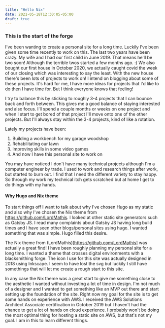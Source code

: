 ```yaml
---
title: "Hello Nix"
date: 2021-05-18T12:30:05-05:00
draft: true
---
```


### This is the start of the forge
I've been wanting to create a personal site for a long time. Luckily I've been given some time recently to work on this. The last two years have been crazy. My wife and I had our first child in June 2019. That means he'll be two soon! Although the terrible twos started a few months ago. :) We also bought our first house in October 2020, we actually caught covid the week of our closing which was interesting to say the least. With the new house there's been lots of projects to work on! I intend on blogging about some of these projects. It's hard for me, I have more ideas for projects that I'd like to do then I have time for. But I think everyone knows that feeling!

I try to balance this by sticking to roughly 3-4 projects that I can bounce back and forth between. This gives me a good balance of staying interested and also focus. I'll spend a couple months or weeks on one project and when I start to get bored of that project I'll move onto one of the other projects. But I'll always stay within the 3-4 projects, kind of like a rotation.

Lately my projects have been:
1. Building a workbench for my garage woodshop
2. Rehabilitating our lawn
3. Improving skills in some video games
4. And now I have this personal site to work on

You may have noticed I don't have many technical projects although I'm a computer engineer by trade. I used to work and research things after work, but started to burn out. I find that I need the different variety to stay happy. So through my work my technical itch gets scratched but at home I get to do things with my hands.


#### Why Hugo and Nix theme
To start things off I want to talk about why I've chosen Hugo as my static and also why I've chosen the Nix theme from https://github.com/LordMathis. I looked at other static site generators such as Gatsby JS. I read many complaints about Gatsby JS having long build times and I have seen other blogs/personal sites using hugo. I wanted something that was simple. Hugo filled this desire.

The Nix theme from (LordMathis)[https://github.com/LordMathis] was actually a great find! I have been roughly planning my personal site for a long time. I wanted a theme that crosses digital environments with a blacksmithing forge. The icon I use for this site was actually designed in 2018 using Inkscape. I seem to have lost the svg but luckily I still have somethings that will let me create a rough start to this site.  

In any case the Nix theme was a great start to give me something close to the aesthetic I wanted without investing a lot of time in design. I'm not much of a designer and I wanted to get something like an MVP out there and start setting up the foundation of the site. Right now my goal for the site is to get some hands on experience with AWS. I received the AWS Solutions Architect Associate certification in October 2019 but I haven't had the chance to get a lot of hands on cloud experience. I probably won't be doing the most optimal thing for hosting a static site on AWS, but that's not my goal. I am in this to learn different things.
